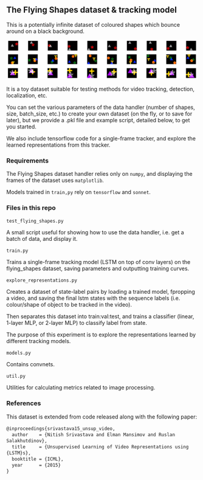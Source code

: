 ## The Flying Shapes dataset & tracking model

This is a potentially infinite dataset of coloured shapes which bounce around on a black background.

![fs_example](imgs/flying_shapes_example.png)

It is a toy dataset suitable for testing methods for video tracking, detection, localization, etc.

You can set the various parameters of the data handler (number of shapes, size, batch_size, etc.) to create your own dataset (on the fly, or to save for later), but we provide a .pkl file and example script, detailed below, to get you started.

We also include tensorflow code for a single-frame tracker, and explore the learned representations from this tracker.


### Requirements

The Flying Shapes dataset handler relies only on `numpy`, and displaying the frames of the dataset uses `matplotlib`.

Models trained in `train,py` rely on `tensorflow` and `sonnet`.


### Files in this repo

```
test_flying_shapes.py
```
A small script useful for showing how to use the data handler, i.e. get a batch of data, and display it.

```
train.py
```
Trains a single-frame tracking model (LSTM on top of conv layers) on the flying_shapes dataset, saving parameters and outputting training curves.

```
explore_representations.py
```
Creates a dataset of state-label pairs by loading a trained model, fpropping a video, and saving the final lstm states with the sequence labels (i.e. colour/shape of object to be tracked in the video).

Then separates this dataset into train:val:test, and trains a classifier (linear, 1-layer MLP, or 2-layer MLP) to classify label from state.

The purpose of this experiment is to explore the representations learned by different tracking models.


```
models.py
```
Contains convnets.

```
util.py
```
Utilities for calculating metrics related to image processing.


### References

This dataset is extended from code released along with the following paper:

```
@inproceedings{srivastava15_unsup_video,
  author    = {Nitish Srivastava and Elman Mansimov and Ruslan Salakhutdinov},
  title     = {Unsupervised Learning of Video Representations using {LSTM}s},
  booktitle = {ICML},
  year      = {2015}
}
```
